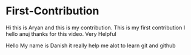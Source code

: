 # First-Contribution
Hi this is Aryan and this is my contribution.
This is my first contribution
I hello anuj thanks for this video. Very Helpful

Hello My name is Danish 
it really help me alot to learn git and github
